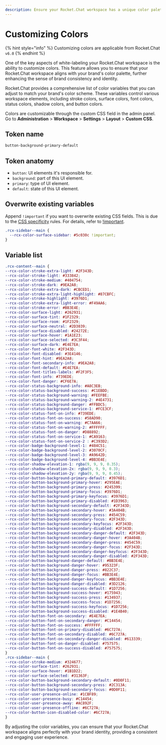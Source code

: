 ```yaml
---
description: Ensure your Rocket.Chat workspace has a unique color palette.
---
```


# Customizing Colors

{% hint style="info" %}
Customizing colors are applicable from Rocket.Chat `v6.0`
{% endhint %}

One of the key aspects of white-labeling your Rocket.Chat workspace is the ability to customize colors. This feature allows you to ensure that your Rocket.Chat workspace aligns with your brand's color palette, further enhancing the sense of brand consistency and identity.

Rocket.Chat provides a comprehensive list of color variables that you can adjust to match your brand's color scheme. These variables control various workspace elements, including stroke colors, surface colors, font colors, status colors, shadow colors, and button colors.

Colors are customizable through the custom CSS field in the admin panel. Go to **Administration** > **Workspace** > **Settings** > **Layout** > **Custom CSS**.

## **Token name**

```css
button-background-primary-default
```

## **Token anatomy**

* `button`: UI elements it's responsible for.
* `background`: part of this UI element.
* `primary`: type of UI element.
* `default`: state of this UI element.

## **Overwrite existing variables**

Append `!important` if you want to overwrite existing CSS fields. This is due to the [CSS specificity](https://developer.mozilla.org/en-US/docs/Web/CSS/Specificity) rules. For details, refer to [!important](https://developer.mozilla.org/en-US/docs/Web/CSS/important).&#x20;

```css
.rcx-sidebar--main {
  --rcx-color-surface-sidebar: #5c030c !important;
}
```

## **Variable list**

```css
.rcx-content--main {
--rcx-color-stroke-extra-light: #2F343D;
--rcx-color-stroke-light: #333842;
--rcx-color-stroke-medium: #404754;
--rcx-color-stroke-dark: #9EA2A8;
--rcx-color-stroke-extra-dark: #CBCED1;
--rcx-color-stroke-extra-light-highlight: #87CBFC;
--rcx-color-stroke-highlight: #3976D1;
--rcx-color-stroke-extra-light-error: #F49AA6;
--rcx-color-stroke-error: #BB3E4E;
--rcx-color-surface-light: #262931;
--rcx-color-surface-tint: #1F2329;
--rcx-color-surface-room: #1F2329;
--rcx-color-surface-neutral: #2D3039;
--rcx-color-surface-disabled: #24272E;
--rcx-color-surface-hover: #1A1E23;
--rcx-color-surface-selected: #3C3F44;
--rcx-color-surface-dark: #E4E7EA;
--rcx-color-font-white: #2F343D;
--rcx-color-font-disabled: #3E4146;
--rcx-color-font-hint: #9EA2A8;
--rcx-color-font-secondary-info: #9EA2A8;
--rcx-color-font-default: #E4E7EA;
--rcx-color-font-titles-labels: #F2F3F5;
--rcx-color-font-info: #739EDE;
--rcx-color-font-danger: #CF6E7A;
--rcx-color-status-background-info: #A8C3EB;
--rcx-color-status-background-success: #C1EBDD;
--rcx-color-status-background-warning: #FEEFBE;
--rcx-color-status-background-warning-2: #4E4731;
--rcx-color-status-background-danger: #FFBDC5;
--rcx-color-status-background-service-1: #FCE3CF;
--rcx-color-status-font-on-info: #739EDE;
--rcx-color-status-font-on-success: #58AD90;
--rcx-color-status-font-on-warning: #C7AA66;
--rcx-color-status-font-on-warning-2: #FFFFFF;
--rcx-color-status-font-on-danger: #D88892;
--rcx-color-status-font-on-service-1: #CA9163;
--rcx-color-status-font-on-service-2 : #C393D2;
--rcx-color-badge-background-level-1: #484C51;
--rcx-color-badge-background-level-2: #3070CF;
--rcx-color-badge-background-level-3: #A9642D;
--rcx-color-badge-background-level-4: #BB3E4E;
--rcx-color-shadow-elevation-1: rgba(9, 9, 9, 0.35);
--rcx-color-shadow-elevation-2x: rgba(9, 9, 9, 0.3);
--rcx-color-shadow-elevation-2y: rgba(9, 9, 9, 0.45);
--rcx-color-button-background-primary-default: #3976D1;
--rcx-color-button-background-primary-hover: #295EAE;
--rcx-color-button-background-primary-press: #245399;
--rcx-color-button-background-primary-focus: #3976D1;
--rcx-color-button-background-primary-keyfocus: #3976D1;
--rcx-color-button-background-primary-disabled: #1D3963;
--rcx-color-button-background-secondary-default: #2F343D;
--rcx-color-button-background-secondary-hover: #3A404B;
--rcx-color-button-background-secondary-press: #454C59;
--rcx-color-button-background-secondary-focus: #2F343D;
--rcx-color-button-background-secondary-keyfocus: #2F343D;
--rcx-color-button-background-secondary-disabled: #2F343D;
--rcx-color-button-background-secondary-danger-default: #2F343D;
--rcx-color-button-background-secondary-danger-hover: #3A404B;
--rcx-color-button-background-secondary-danger-press: #454C59;
--rcx-color-button-background-secondary-danger-focus: #2F343D;
--rcx-color-button-background-secondary-danger-keyfocus: #2F343D;
--rcx-color-button-background-secondary-danger-disabled: #2F343D;
--rcx-color-button-background-danger-default: #BB3E4E;
--rcx-color-button-background-danger-hover: #95323F;
--rcx-color-button-background-danger-press: #822C37;
--rcx-color-button-background-danger-focus: #BB3E4E;
--rcx-color-button-background-danger-keyfocus: #BB3E4E;
--rcx-color-button-background-danger-disabled: #3D2126;
--rcx-color-button-background-success-default: #1D7256;
--rcx-color-button-background-success-hover: #175943;
--rcx-color-button-background-success-press: #134937;
--rcx-color-button-background-success-focus: #1D7256;
--rcx-color-button-background-success-keyfocus: #1D7256;
--rcx-color-button-background-success-disabled: #1E4B40;
--rcx-color-button-font-on-secondary: #E4E7EA;
--rcx-color-button-font-on-secondary-danger: #C14454;
--rcx-color-button-font-on-success: #FFFFFF;
--rcx-color-button-font-on-primary-disabled: #6C727A;
--rcx-color-button-font-on-secondary-disabled: #6C727A;
--rcx-color-button-font-on-secondary-danger-disabled: #613339;
--rcx-color-button-font-on-danger-disabled: #757575;
--rcx-color-button-font-on-success-disabled: #757575;
}
.rcx-sidebar--main {
--rcx-color-stroke-medium: #324677;
--rcx-color-surface-tint: #262931;
--rcx-color-surface-hover: #1B1D22;
--rcx-color-surface-selected: #31363F;
--rcx-color-button-background-secondary-default: #0D0F11;
--rcx-color-button-background-secondary-press: #2C313A;
--rcx-color-button-background-secondary-focus: #0D0F11;
--rcx-color-user-presence-online: #1CBF89;
--rcx-color-user-presence-busy: #C14454;
--rcx-color-user-presence-away: #AC892F;
--rcx-color-user-presence-offline: #6C727A;
--rcx-color-button-icon-disabled-color: #6C727A;
}
```

By adjusting the color variables, you can ensure that your Rocket.Chat workspace aligns perfectly with your brand identity, providing a consistent and engaging user experience.
